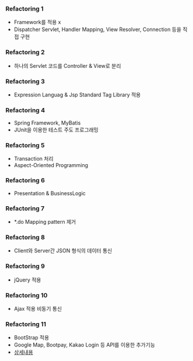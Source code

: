### Refactoring 1
- Framework를 적용 x
- Dispatcher Servlet, Handler Mapping, View Resolver, Connection 등을 직접 구현

### Refactoring 2
- 하나의 Servlet 코드를 Controller & View로 분리

### Refactoring 3
- Expression Languag & Jsp Standard Tag Library 적용

### Refactoring 4
- Spring Framework, MyBatis
- JUnit을 이용한 테스트 주도 프로그래밍

### Refactoring 5
- Transaction 처리
- Aspect-Oriented Programming

### Refactoring 6
- Presentation & BusinessLogic

### Refactoring 7
- *.do Mapping pattern 제거

### Refactoring 8
- Client와 Server간 JSON 형식의 데이터 통신

### Refactoring 9
- jQuery 적용

### Refactoring 10
- Ajax 적용 비동기 통신

### Refactoring 11
- BootStrap 적용
- Google Map, Bootpay, Kakao Login 등 API를 이용한 추가기능
- [상세내용](https://github.com/VenusIM/Bitcamp_Mini)
